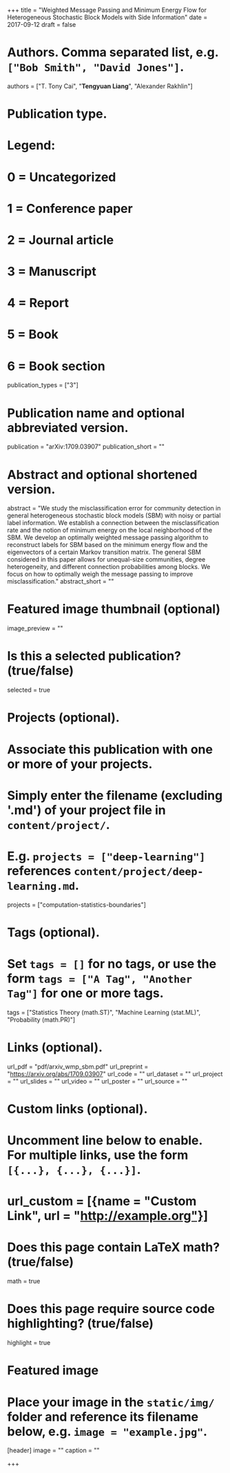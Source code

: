 +++
title = "Weighted Message Passing and Minimum Energy Flow for Heterogeneous Stochastic Block Models with Side Information"
date = 2017-09-12
draft = false

# Authors. Comma separated list, e.g. `["Bob Smith", "David Jones"]`.
authors = ["T. Tony Cai", "**Tengyuan Liang**", "Alexander Rakhlin"]

# Publication type.
# Legend:
# 0 = Uncategorized
# 1 = Conference paper
# 2 = Journal article
# 3 = Manuscript
# 4 = Report
# 5 = Book
# 6 = Book section
publication_types = ["3"]

# Publication name and optional abbreviated version.
publication = "arXiv:1709.03907"
publication_short = ""

# Abstract and optional shortened version.
abstract = "We study the misclassification error for community detection in general heterogeneous stochastic block models (SBM) with noisy or partial label information. We establish a connection between the misclassification rate and the notion of minimum energy on the local neighborhood of the SBM. We develop an optimally weighted message passing algorithm to reconstruct labels for SBM based on the minimum energy flow and the eigenvectors of a certain Markov transition matrix. The general SBM considered in this paper allows for unequal-size communities, degree heterogeneity, and different connection probabilities among blocks. We focus on how to optimally weigh the message passing to improve misclassification."
abstract_short = ""

# Featured image thumbnail (optional)
image_preview = ""

# Is this a selected publication? (true/false)
selected = true

# Projects (optional).
#   Associate this publication with one or more of your projects.
#   Simply enter the filename (excluding '.md') of your project file in `content/project/`.
#   E.g. `projects = ["deep-learning"]` references `content/project/deep-learning.md`.
projects = ["computation-statistics-boundaries"]

# Tags (optional).
#   Set `tags = []` for no tags, or use the form `tags = ["A Tag", "Another Tag"]` for one or more tags.
tags = ["Statistics Theory (math.ST)", "Machine Learning (stat.ML)", "Probability (math.PR)"]

# Links (optional).
url_pdf = "pdf/arxiv_wmp_sbm.pdf"
url_preprint = "https://arxiv.org/abs/1709.03907"
url_code = ""
url_dataset = ""
url_project = ""
url_slides = ""
url_video = ""
url_poster = ""
url_source = ""

# Custom links (optional).
#   Uncomment line below to enable. For multiple links, use the form `[{...}, {...}, {...}]`.
# url_custom = [{name = "Custom Link", url = "http://example.org"}]

# Does this page contain LaTeX math? (true/false)
math = true

# Does this page require source code highlighting? (true/false)
highlight = true

# Featured image
# Place your image in the `static/img/` folder and reference its filename below, e.g. `image = "example.jpg"`.
[header]
image = ""
caption = ""

+++
